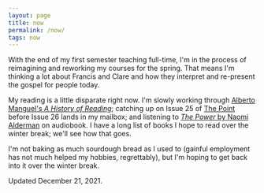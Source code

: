 ```yaml
---
layout: page
title: now
permalink: /now/
tags: now
---
```


With the end of my first semester teaching full-time, I'm in the process of reimagining and reworking my courses for the spring. That means I'm thinking a lot about Francis and Clare and how they interpret and re-present the gospel for people today.

My reading is a little disparate right now. I'm slowly working through [Alberto Manguel's *A History of Reading*](https://www.penguinrandomhouse.com/books/317083/a-history-of-reading-by-alberto-manguel/); catching up on Issue 25 of [The Point](https://thepointmag.com/) before Issue 26 lands in my mailbox; and listening to [*The Power* by Naomi Alderman](https://bookshop.org/books/the-power/9780316547604) on audiobook. I have a long list of books I hope to read over the winter break; we'll see how that goes.

I'm not baking as much sourdough bread as I used to (gainful employment has not much helped my hobbies, regrettably), but I'm hoping to get back into it over the winter break.

Updated December 21, 2021.